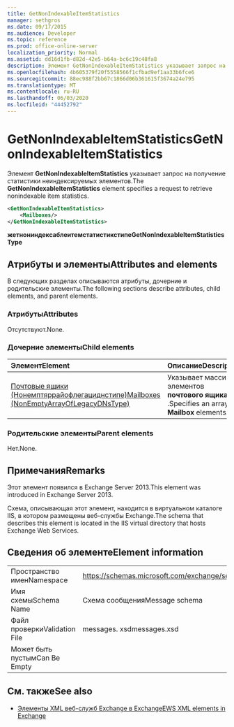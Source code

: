 ```yaml
---
title: GetNonIndexableItemStatistics
manager: sethgros
ms.date: 09/17/2015
ms.audience: Developer
ms.topic: reference
ms.prod: office-online-server
localization_priority: Normal
ms.assetid: dd16d1fb-d82d-42e5-b64a-bc6c19c48fa8
description: Элемент GetNonIndexableItemStatistics указывает запрос на получение статистики неиндексируемых элементов.
ms.openlocfilehash: 4b605379f20f5558566f1cfbad9ef1aa33b6fce6
ms.sourcegitcommit: 88ec988f2bb67c1866d06b361615f3674a24e795
ms.translationtype: MT
ms.contentlocale: ru-RU
ms.lasthandoff: 06/03/2020
ms.locfileid: "44452792"
---
```

# <a name="getnonindexableitemstatistics"></a><span data-ttu-id="012c8-103">GetNonIndexableItemStatistics</span><span class="sxs-lookup"><span data-stu-id="012c8-103">GetNonIndexableItemStatistics</span></span>

<span data-ttu-id="012c8-104">Элемент **GetNonIndexableItemStatistics** указывает запрос на получение статистики неиндексируемых элементов.</span><span class="sxs-lookup"><span data-stu-id="012c8-104">The **GetNonIndexableItemStatistics** element specifies a request to retrieve nonindexable item statistics.</span></span> 
  
```XML
<GetNonIndexableItemStatistics>
    <Mailboxes/>
</GetNonIndexableItemStatistics>
```

 <span data-ttu-id="012c8-105">**жетнониндексаблеитемстатистикстипе**</span><span class="sxs-lookup"><span data-stu-id="012c8-105">**GetNonIndexableItemStatisticsType**</span></span>
## <a name="attributes-and-elements"></a><span data-ttu-id="012c8-106">Атрибуты и элементы</span><span class="sxs-lookup"><span data-stu-id="012c8-106">Attributes and elements</span></span>

<span data-ttu-id="012c8-107">В следующих разделах описываются атрибуты, дочерние и родительские элементы.</span><span class="sxs-lookup"><span data-stu-id="012c8-107">The following sections describe attributes, child elements, and parent elements.</span></span>
  
### <a name="attributes"></a><span data-ttu-id="012c8-108">Атрибуты</span><span class="sxs-lookup"><span data-stu-id="012c8-108">Attributes</span></span>

<span data-ttu-id="012c8-109">Отсутствуют.</span><span class="sxs-lookup"><span data-stu-id="012c8-109">None.</span></span>
  
### <a name="child-elements"></a><span data-ttu-id="012c8-110">Дочерние элементы</span><span class="sxs-lookup"><span data-stu-id="012c8-110">Child elements</span></span>

|<span data-ttu-id="012c8-111">**Элемент**</span><span class="sxs-lookup"><span data-stu-id="012c8-111">**Element**</span></span>|<span data-ttu-id="012c8-112">**Описание**</span><span class="sxs-lookup"><span data-stu-id="012c8-112">**Description**</span></span>|
|:-----|:-----|
|[<span data-ttu-id="012c8-113">Почтовые ящики (Нонемптяррайофлегациднстипе)</span><span class="sxs-lookup"><span data-stu-id="012c8-113">Mailboxes (NonEmptyArrayOfLegacyDNsType)</span></span>](mailboxes-nonemptyarrayoflegacydnstype.md) <br/> |<span data-ttu-id="012c8-114">Указывает массив элементов **почтового ящика** .</span><span class="sxs-lookup"><span data-stu-id="012c8-114">Specifies an array of **Mailbox** elements.</span></span>  <br/> |
   
### <a name="parent-elements"></a><span data-ttu-id="012c8-115">Родительские элементы</span><span class="sxs-lookup"><span data-stu-id="012c8-115">Parent elements</span></span>

<span data-ttu-id="012c8-116">Нет.</span><span class="sxs-lookup"><span data-stu-id="012c8-116">None.</span></span>
  
## <a name="remarks"></a><span data-ttu-id="012c8-117">Примечания</span><span class="sxs-lookup"><span data-stu-id="012c8-117">Remarks</span></span>

<span data-ttu-id="012c8-118">Этот элемент появился в Exchange Server 2013.</span><span class="sxs-lookup"><span data-stu-id="012c8-118">This element was introduced in Exchange Server 2013.</span></span>
  
<span data-ttu-id="012c8-119">Схема, описывающая этот элемент, находится в виртуальном каталоге IIS, в котором размещены веб-службы Exchange.</span><span class="sxs-lookup"><span data-stu-id="012c8-119">The schema that describes this element is located in the IIS virtual directory that hosts Exchange Web Services.</span></span>
  
## <a name="element-information"></a><span data-ttu-id="012c8-120">Сведения об элементе</span><span class="sxs-lookup"><span data-stu-id="012c8-120">Element information</span></span>

|||
|:-----|:-----|
|<span data-ttu-id="012c8-121">Пространство имен</span><span class="sxs-lookup"><span data-stu-id="012c8-121">Namespace</span></span>  <br/> |https://schemas.microsoft.com/exchange/services/2006/messages  <br/> |
|<span data-ttu-id="012c8-122">Имя схемы</span><span class="sxs-lookup"><span data-stu-id="012c8-122">Schema Name</span></span>  <br/> |<span data-ttu-id="012c8-123">Схема сообщения</span><span class="sxs-lookup"><span data-stu-id="012c8-123">Message schema</span></span>  <br/> |
|<span data-ttu-id="012c8-124">Файл проверки</span><span class="sxs-lookup"><span data-stu-id="012c8-124">Validation File</span></span>  <br/> |<span data-ttu-id="012c8-125">messages. xsd</span><span class="sxs-lookup"><span data-stu-id="012c8-125">messages.xsd</span></span>  <br/> |
|<span data-ttu-id="012c8-126">Может быть пустым</span><span class="sxs-lookup"><span data-stu-id="012c8-126">Can Be Empty</span></span>  <br/> ||
   
## <a name="see-also"></a><span data-ttu-id="012c8-127">См. также</span><span class="sxs-lookup"><span data-stu-id="012c8-127">See also</span></span>



- [<span data-ttu-id="012c8-128">Элементы XML веб-служб Exchange в Exchange</span><span class="sxs-lookup"><span data-stu-id="012c8-128">EWS XML elements in Exchange</span></span>](ews-xml-elements-in-exchange.md)

